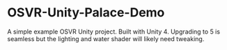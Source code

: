 # OSVR-Unity-Palace-Demo
A simple example OSVR Unity project.
Built with Unity 4. Upgrading to 5 is seamless but the lighting and water shader will likely need tweaking.
